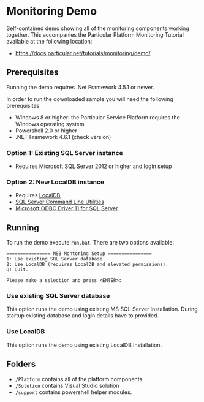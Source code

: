 # Monitoring Demo

Self-contained demo showing all of the monitoring components working together. This accompanies the Particular Platform Monitoring Tutorial available at the following location:

- https://docs.particular.net/tutorials/monitoring/demo/

## Prerequisites

Running the demo requires .Net Framework 4.5.1 or newer. 

In order to run the downloaded sample you will need the following prerequisites.
 
- Windows 8 or higher: the Particular Service Platform requires the Windows operating system
- Powershell 2.0 or higher
- .NET Framework 4.6.1 (check version)

### Option 1: Existing SQL Server instance

- Requires Microsoft SQL Server 2012 or higher and login setup  

### Option 2: New LocalDB instance

- Requires [LocalDB](https://www.microsoft.com/en-us/download/details.aspx?id=29062),
- [SQL Server Command Line Utilities](https://www.microsoft.com/en-us/download/details.aspx?id=36433) 
- [Microsoft ODBC Driver 11 for SQL Server](https://www.microsoft.com/en-us/download/details.aspx?id=36434).



## Running 

To run the demo execute `run.bat`. There are two options available:
```
================ NSB Montoring Setup ================
1: Use existing SQL Server database.
2: Use LocalDB (requires LocalDB and elevated permissions).
Q: Quit.

Please make a selection and press <ENTER>:
```

### Use existing SQL Server database

This option runs the demo using existing MS SQL Server installation. During startup existing database and login details have to provided.

### Use LocalDB

This option runs the demo using existing LocalDB installation.

## Folders

- `/Platform` contains all of the platform components
- `/Solution` contains Visual Studio solution
- `/support` contains powershell helper modules.
